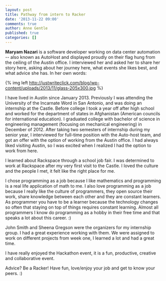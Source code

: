 ```yaml
---
layout: post
title: Pathway from intern to Racker
date: '2013-11-22 09:00'
comments: true
author: Anne Gentle
published: true
categories: []
---
```


**Maryam Nazari** is a software developer working on data center automation
-- also known as AutoHost and displayed proudly on their flag hung from the
ceiling of the Austin office. I interviewed her and asked her to share her
story here, asking about her journey here, what events she likes best, and
what advice she has. In her own words:

{% img left http://justwriteclick.com/blog/wp-content/uploads/2013/11/glass-205x300.jpg %}

<!-- more -->

I have lived in Austin since January 2013. Previously I was attending the
University of the Incarnate Word in San Antonio, and was doing an internship
at the Castle. Before college I took a year off after high school and worked
for the department of states in Afghanistan (American councils for
international education). I graduated college with  bachelor of science in
engineering management (focusing on mechanical engineering) in December of
2012. After taking two semesters of internship during my senior year, I
interviewed for full-time position with the Auto-host team, and got an offer
with the option of working from the Austin office. I had always liked visiting
Austin, so I was excited when I realized I had the option to work from here.

I learned about Rackspace through a school job fair. I was determined to work
at Rackspace after my very first visit to the Castle. I loved the culture and
the people I met, it felt like the right place for me.

I chose programming as a job because I like mathematics and programming is a
real life application of math to me. I also love programming as a job because
I really like the culture of programmers, they open source their work, share
knowledge between each other and they are constant learners. As programmer you
have to be a learner because the technology changes so often that staying on
top of things requires constant learning. Almost all programmers I know do
programming as a hobby in their free time and that speaks a lot about this
career. :)

John Smith and Sheena Gregson were the organizers for my internship group.
I had a great experience working with them. We were assigned to work on
different projects from week one, I learned a lot and had a great time.

I have really enjoyed the Hackathon event, it is a fun, productive, creative
and collaborative event.

Advice? Be a Racker! Have fun, love/enjoy your job and get to know your peers. :)